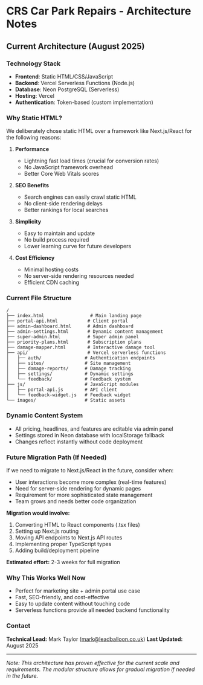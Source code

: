 # CRS Car Park Repairs - Architecture Notes

## Current Architecture (August 2025)

### Technology Stack
- **Frontend**: Static HTML/CSS/JavaScript
- **Backend**: Vercel Serverless Functions (Node.js)
- **Database**: Neon PostgreSQL (Serverless)
- **Hosting**: Vercel
- **Authentication**: Token-based (custom implementation)

### Why Static HTML?
We deliberately chose static HTML over a framework like Next.js/React for the following reasons:

1. **Performance**
   - Lightning fast load times (crucial for conversion rates)
   - No JavaScript framework overhead
   - Better Core Web Vitals scores

2. **SEO Benefits**
   - Search engines can easily crawl static HTML
   - No client-side rendering delays
   - Better rankings for local searches

3. **Simplicity**
   - Easy to maintain and update
   - No build process required
   - Lower learning curve for future developers

4. **Cost Efficiency**
   - Minimal hosting costs
   - No server-side rendering resources needed
   - Efficient CDN caching

### Current File Structure
```
/
├── index.html                 # Main landing page
├── portal-api.html           # Client portal
├── admin-dashboard.html      # Admin dashboard
├── admin-settings.html       # Dynamic content management
├── super-admin.html          # Super admin panel
├── priority-plans.html       # Subscription plans
├── damage-mapper.html        # Interactive damage tool
├── api/                      # Vercel serverless functions
│   ├── auth/                # Authentication endpoints
│   ├── sites/               # Site management
│   ├── damage-reports/      # Damage tracking
│   ├── settings/            # Dynamic settings
│   └── feedback/            # Feedback system
├── js/                      # JavaScript modules
│   ├── portal-api.js        # API client
│   └── feedback-widget.js   # Feedback widget
└── images/                  # Static assets

```

### Dynamic Content System
- All pricing, headlines, and features are editable via admin panel
- Settings stored in Neon database with localStorage fallback
- Changes reflect instantly without code deployment

### Future Migration Path (If Needed)

If we need to migrate to Next.js/React in the future, consider when:
- User interactions become more complex (real-time features)
- Need for server-side rendering for dynamic pages
- Requirement for more sophisticated state management
- Team grows and needs better code organization

**Migration would involve:**
1. Converting HTML to React components (.tsx files)
2. Setting up Next.js routing
3. Moving API endpoints to Next.js API routes
4. Implementing proper TypeScript types
5. Adding build/deployment pipeline

**Estimated effort:** 2-3 weeks for full migration

### Why This Works Well Now
- Perfect for marketing site + admin portal use case
- Fast, SEO-friendly, and cost-effective
- Easy to update content without touching code
- Serverless functions provide all needed backend functionality

### Contact
**Technical Lead:** Mark Taylor (mark@leadballoon.co.uk)
**Last Updated:** August 2025

---

*Note: This architecture has proven effective for the current scale and requirements. The modular structure allows for gradual migration if needed in the future.*